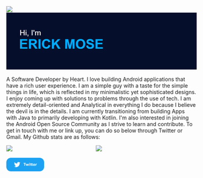 <img align="left" src ="https://komarev.com/ghpvc/?username=Mosericko&color=00ADFE">
&nbsp  
<img src ="https://github.com/Mosericko/Mosericko/blob/main/headerx.png">

A Software Developer by Heart. I love building Android applications that have a rich user experience. I am a simple guy with a taste for the simple things in life, which is reflected in my minimalistic yet sophisticated designs. I enjoy coming up with solutions to problems through the use of tech. I am extremely detail-oriented and Analytical in everything I do because I believe the devil is in the details. I am currently transitioning from building Apps with Java to primarily developing with Kotlin.
I'm also interested in joining the Android Open Source Community as I strive to learn and contribute. To get in touch with me or link up, you can do so below through Twitter or Gmail. My Github stats are as follows:

<img align="left" width="47%" src="https://github-readme-stats.vercel.app/api?username=mosericko&show_icons=true&theme=algolia" /> <img width="47%" src="https://github-readme-streak-stats.herokuapp.com?user=Mosericko&theme=algolia&date_format=j%20M%5B%20Y%5D" />

 <a href="https://twitter.com/mosericko" title="Redirect to Twitter"><img src="https://github.com/Mosericko/Mosericko/blob/main/twitter.png" width="100" alt="Twitter" /></a>
<!-- [![Top Langs](https://github-readme-stats.vercel.app/api/top-langs/?username=Mosericko&layout=compact&theme=algolia)](https://github.com/mosericko/github-readme-stats) -->
<!-- <img align = "left" src ="https://github-readme-stats.vercel.app/api/top-langs/?username=Mosericko&layout=compact&theme=blue-green"/> -->

